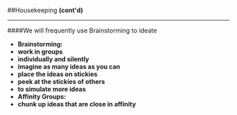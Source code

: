 <!-- .slide: data-background="resources/footer.svg" data-background-size="contain" data-background-position="bottom"  -->

##Housekeeping
**(cont'd)** <!-- .element: style="color:maroon" -->
- - -

####We will frequently use Brainstorming to ideate

* **Brainstorming:** <!-- .element: class="fragment"; style="color:navy" -->
* **work in groups** <!-- .element: class="fragment"; style="color:maroon" -->
* **individually and silently** <!-- .element: class="fragment"; style="color:maroon" -->
* **imagine as many ideas as you can** <!-- .element: class="fragment"; style="color:maroon" -->
* **place the ideas on stickies** <!-- .element: class="fragment"; style="color:maroon" -->
* **peek at the stickies of others** <!-- .element: class="fragment"; style="color:maroon" -->
* **to simulate more ideas** <!-- .element: class="fragment"; style="color:maroon" -->
* **Affinity Groups:** <!-- .element: class="fragment"; style="color:navy" -->
* **chunk up ideas that are close in affinity** <!-- .element: class="fragment"; style="color:maroon" -->

<aside class="notes">
</aside>

<br/>
<br/>
<br/>
<br/>
<br/>
<br/>
<br/>
<br/>
<br/>
<br/>
<br/>
<br/>
<br/>
<br/>
<br/>
<br/>
<br/>
<br/>
<br/>
<br/>
<br/>
<br/>
<br/>
<br/>
<br/>
<br/>
<br/>
<br/>
<br/>
<br/>
<br/>
<br/>
<br/>
<br/>
<br/>
<br/>

